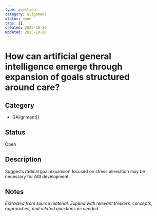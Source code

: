 ```yaml
---
type: question
category: alignment
status: open
tags: []
created: 2025-10-20
updated: 2025-10-20
---
```


# How can artificial general intelligence emerge through expansion of goals structured around care?

## Category

- [[Alignment]]

## Status

Open

## Description

Suggests radical goal expansion focused on stress alleviation may be necessary for AGI development.

## Notes

*Extracted from source material. Expand with relevant thinkers, concepts, approaches, and related questions as needed.*

